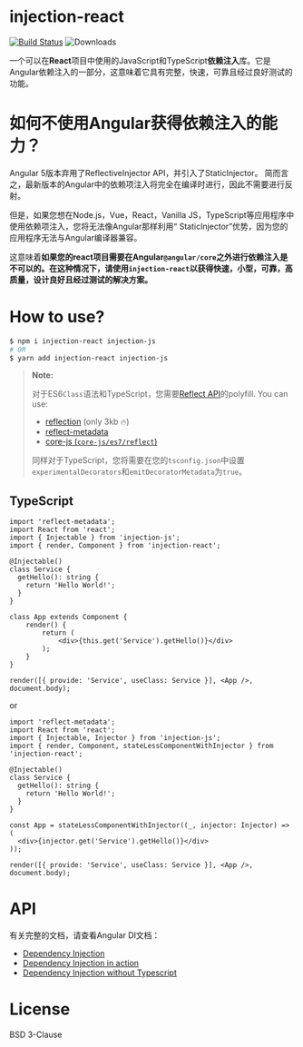 # injection-react
[![Build Status](https://travis-ci.org/mgechev/injection-js.svg?branch=master)](https://travis-ci.org/mgechev/injection-react) ![Downloads](https://img.shields.io/npm/dm/injection-react.svg)

一个可以在**React**项目中使用的JavaScript和TypeScript**依赖注入**库。它是Angular依赖注入的一部分，这意味着它具有完整，快速，可靠且经过良好测试的功能。

# 如何不使用Angular获得依赖注入的能力？

Angular 5版本弃用了ReflectiveInjector API，并引入了StaticInjector。 简而言之，最新版本的Angular中的依赖项注入将完全在编译时进行，因此不需要进行反射。

但是，如果您想在Node.js，Vue，React，Vanilla JS，TypeScript等应用程序中使用依赖项注入，您将无法像Angular那样利用“ StaticInjector”优势，因为您的应用程序无法与Angular编译器兼容。

这意味着**如果您的react项目需要在Angular`@angular/core`之外进行依赖注入是不可以的。在这种情况下，请使用`injection-react`以获得快速，小型，可靠，高质量，设计良好且经过测试的解决方案。**

# How to use?

```sh
$ npm i injection-react injection-js
# OR
$ yarn add injection-react injection-js
```

> **Note:**
>
> 对于ES6`Class`语法和TypeScript，您需要[Reflect API](http://www.ecma-international.org/ecma-262/6.0/#sec-reflection)的polyfill.
> You can use:
>
> - [reflection](https://www.npmjs.com/package/@abraham/reflection) (only 3kb 🔥)
> - [reflect-metadata](https://www.npmjs.com/package/reflect-metadata)
> - [core-js (`core-js/es7/reflect`)](https://www.npmjs.com/package/core-js)
>
>同样对于TypeScript，您将需要在您的`tsconfig.json`中设置`experimentalDecorators`和`emitDecoratorMetadata`为`true`。

## TypeScript

```tsx
import 'reflect-metadata';
import React from 'react';
import { Injectable } from 'injection-js';
import { render, Component } from 'injection-react';

@Injectable()
class Service {
  getHello(): string {
    return 'Hello World!';
  }
}

class App extends Component {
    render() {
        return (
            <div>{this.get('Service').getHello()}</div>
        );
    }
}

render([{ provide: 'Service', useClass: Service }], <App />, document.body);
```
or
```tsx
import 'reflect-metadata';
import React from 'react';
import { Injectable, Injector } from 'injection-js';
import { render, Component, stateLessComponentWithInjector } from 'injection-react';

@Injectable()
class Service {
  getHello(): string {
    return 'Hello World!';
  }
}

const App = stateLessComponentWithInjector((_, injector: Injector) => (
  <div>{injector.get('Service').getHello()}</div>
));

render([{ provide: 'Service', useClass: Service }], <App />, document.body);
```

# API

有关完整的文档，请查看Angular DI文档：

- [Dependency Injection](https://v4.angular.io/guide/dependency-injection)
- [Dependency Injection in action](https://v4.angular.io/guide/dependency-injection-in-action)
- [Dependency Injection without Typescript](https://v2.angular.io/docs/ts/latest/cookbook/ts-to-js.html#!#dependency-injection)

# License

BSD 3-Clause